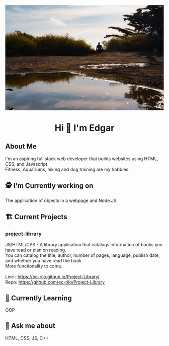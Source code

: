 <img src="images/Background.jpg" alt="Edgar sitting outside during golden hour" align="center">
<h1 align="center">Hi 👋 I'm Edgar</h1>

## About Me
I'm an aspiring full stack web developer that builds websites using HTML, CSS, and Javascript.
<br>
Fitness, Aquariums, hiking and dog training are my hobbies.

## 🕵️ I'm Currently working on
The application of objects in a webpage and Node.JS

## 🏗️  Current Projects

### project-library
JS/HTML/CSS - A library application that catalogs information of books you have read or plan on reading. 
<br>
You can catalog the title, author, number of pages, language, publish date, and whether you have read the book.
<br>
More functionality to come.
<br><br>
Live : https://ec-rilo.github.io/Project-Library/
<br>
Repo: https://github.com/ec-rilo/Project-Library

## 🌱 Currently Learning
OOP

## 💬 Ask me about
HTML, CSS, JS, C++
